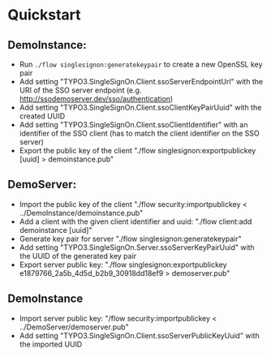 # Quickstart

## DemoInstance:

* Run `./flow singlesignon:generatekeypair` to create a new OpenSSL key pair
* Add setting "TYPO3.SingleSignOn.Client.ssoServerEndpointUrl" with the URI of the SSO server endpoint (e.g. http://ssodemoserver.dev/sso/authentication)
* Add setting "TYPO3.SingleSignOn.Client.ssoClientKeyPairUuid" with the created UUID
* Add setting "TYPO3.SingleSignOn.Client.ssoClientIdentifier" with an identifier of the SSO client (has to match the client identifier on the SSO server)
* Export the public key of the client "./flow singlesignon:exportpublickey [uuid] > demoinstance.pub"

## DemoServer:

* Import the public key of the client "./flow security:importpublickey < ../DemoInstance/demoinstance.pub"
* Add a client with the given client identifier and uuid: "./flow client:add demoinstance [uuid]"
* Generate key pair for server "./flow singlesignon:generatekeypair"
* Add setting "TYPO3.SingleSignOn.Server.ssoServerKeyPairUuid" with the UUID of the generated key pair
* Export server public key: "./flow singlesignon:exportpublickey e1879766_2a5b_4d5d_b2b9_30918dd18ef9 > demoserver.pub"

## DemoInstance

* Import server public key: "/flow security:importpublickey < ../DemoServer/demoserver.pub"
* Add setting "TYPO3.SingleSignOn.Client.ssoServerPublicKeyUuid" with the imported UUID
